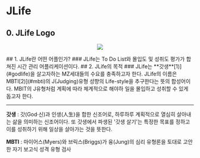 # JLife
## 0. JLife Logo
<p align="center">
<img src="https://user-images.githubusercontent.com/101619749/200117354-b11843f6-f7d5-441b-8b12-84693a5a19e6.gif">
</p>
## 1. JLife란 어떤 어플인가?
### JLife는 To Do List와 몰입도 및 성취도 평가가 합쳐진 시간 관리 어플리케이션이다.
## 2. JLife의 목적
### JLife는 **갓생**[1)](#godlife)을 살고자하는 MZ세대들의 수요를 충족하고자 한다. JLife의 이름은 MBTI[2)](#mbti)의 J(Judging)유형 성향의 Life-style을 추구한다는 뜻의 합성어이다. MBIT의 J유형처럼 계획에 따라 체계적으로 해야하 일을 몰입하고 성취할 수 있게 돕고자 한다.



------------------------

<a id="godlife"></a>
**갓생** : 갓(God·신)과 인생(人生)을 합한 신조어로, 하루하루 계획적으로 열심히 살아내는 삶을 의미하는 신조어이다. 또 갓생에서 파생된 '갓생 살기'는 특정한 목표를 정하고 이를 성취하기 위해 일상을 살아가는 것을 뜻한다.

<a id="mbti"></a>
**MBTI** : 마이어스(Myers)와 브릭스(Briggs)가 융(Jung)의 심리 유형론을 토대로 고안한 자기 보고식 성격 유형 검사


